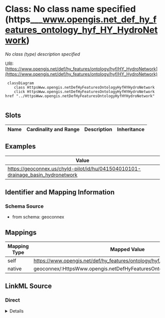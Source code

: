 

# Class: No class name specified (https___www.opengis.net_def_hy_features_ontology_hyf_HY_HydroNetwork)


_No class (type) description specified_





URI: [https://www.opengis.net/def/hy_features/ontology/hyf/HY_HydroNetwork](https://www.opengis.net/def/hy_features/ontology/hyf/HY_HydroNetwork)






```mermaid
 classDiagram
    class HttpsWww.opengis.netDefHyFeaturesOntologyHyfHYHydroNetwork
    click HttpsWww.opengis.netDefHyFeaturesOntologyHyfHYHydroNetwork href "../HttpsWww.opengis.netDefHyFeaturesOntologyHyfHYHydroNetwork"
      
```




<!-- no inheritance hierarchy -->


## Slots

| Name | Cardinality and Range | Description | Inheritance |
| ---  | --- | --- | --- |










## Examples

| Value |
| --- |
| https://geoconnex.us/chyld-pilot/id/hu/041504010101-drainage_basin_hydronetwork |


## Identifier and Mapping Information







### Schema Source


* from schema: geoconnex




## Mappings

| Mapping Type | Mapped Value |
| ---  | ---  |
| self | https://www.opengis.net/def/hy_features/ontology/hyf/HY_HydroNetwork |
| native | geoconnex/:HttpsWww.opengis.netDefHyFeaturesOntologyHyfHYHydroNetwork |







## LinkML Source

<!-- TODO: investigate https://stackoverflow.com/questions/37606292/how-to-create-tabbed-code-blocks-in-mkdocs-or-sphinx -->

### Direct

<details>
```yaml
name: https___www.opengis.net_def_hy_features_ontology_hyf_HY_HydroNetwork
conforms_to: No schema conformance document specified
description: No class (type) description specified
title: No class name specified
notes:
- Class with 187 occurrences.
examples:
- value: https://geoconnex.us/chyld-pilot/id/hu/041504010101-drainage_basin_hydronetwork
from_schema: geoconnex
rank: 1000
class_uri: https://www.opengis.net/def/hy_features/ontology/hyf/HY_HydroNetwork

```
</details>

### Induced

<details>
```yaml
name: https___www.opengis.net_def_hy_features_ontology_hyf_HY_HydroNetwork
conforms_to: No schema conformance document specified
description: No class (type) description specified
title: No class name specified
notes:
- Class with 187 occurrences.
examples:
- value: https://geoconnex.us/chyld-pilot/id/hu/041504010101-drainage_basin_hydronetwork
from_schema: geoconnex
rank: 1000
class_uri: https://www.opengis.net/def/hy_features/ontology/hyf/HY_HydroNetwork

```
</details>